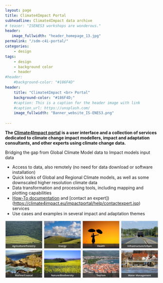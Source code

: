 ```yaml
---
layout: page
title: Climate4Impact Portal
subheadline: Climate4Impact data archive
# teaser: "ISENES3 workshops are wonderous."
header:
   image_fullwidth: "header_homepage_13.jpg"
permalink: "/sdm-c4i-portal/"
categories:
    - design
tags:
    - design
    - background color
    - header
#header:
    #background-color: "#186F4D"
header:
    title: "Climate4Impact <br> Portal"
    background-color: "#186F4D;"
    #caption: This is a caption for the header image with link
    #caption_url: https://unsplash.com/
    image_fullwidth: "Banner_website_IS-ENES3.png"

---
```


**The [Climate4Impact portal](https://climate4impact.eu/impactportal/general/index.jsp) is a user interface and a collection of services dedicated to climate change impact modellers, impact and adaptation consultants, and other experts using climate change data.**

Bridging the gap from Global Climate Model data to Impact models input data

- Access to data, also remotely (no need for data download or software installation)
- Quick looks of Global and Regional Climate models, as well as some downscaled higher resolution climate data
- Data transformation and processing tools, including mapping and plotting capabilities
- [How-To documentation](https://climate4impact.eu/impactportal/help/howto.jsp) and [contact an expert])(https://climate4impact.eu/impactportal/help/contactexpert.jsp) services
- Use cases and examples in several impact and adaptation themes


![climate4impact](../images/climate4impact.png)
